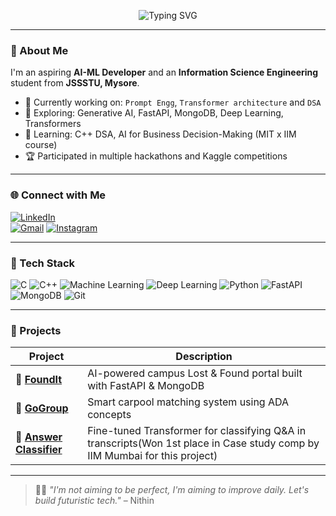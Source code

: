 <!-- Banner -->
<p align="center">
  <img src="https://readme-typing-svg.demolab.com?font=Fira+Code&size=24&pause=1000&color=00FFAB&center=true&vCenter=true&width=435&lines=Hey%2C+I'm+Nithin+G!;ISE+Student+%7C+AI-ML+Explorer;Lets+build+something+cool+together!+" alt="Typing SVG" />
</p>

---

### 👋 About Me

I'm an aspiring **AI-ML Developer** and an **Information Science Engineering** student from **JSSSTU, Mysore**.

- 🚀 Currently working on: `Prompt Engg`, `Transformer architecture` and `DSA`
- 🤖 Exploring: Generative AI, FastAPI, MongoDB, Deep Learning, Transformers  
- 🧠 Learning: C++ DSA, AI for Business Decision-Making (MIT x IIM course)  
- 🏆 Participated in multiple hackathons and Kaggle competitions  

---

### 🌐 Connect with Me

[![LinkedIn](https://img.shields.io/badge/LinkedIn-0077B5?logo=linkedin&logoColor=white&style=flat-square)](https://www.https://www.linkedin.com/in/nithin-g-026b2627a/)  
[![Gmail](https://img.shields.io/badge/Gmail-D14836?logo=gmail&logoColor=white&style=flat-square)](mailto:nithinnayak165@gmail.com)
[![Instagram](https://img.shields.io/badge/Instagram-E4405F?logo=instagram&logoColor=white&style=flat-square)](https://www.instagram.com/_nithinnayak_) 

---

### 🧰 Tech Stack

![C](https://img.shields.io/badge/C-00599C?style=for-the-badge&logo=c&logoColor=white)
![C++](https://img.shields.io/badge/C%2B%2B-004482?style=for-the-badge&logo=cplusplus&logoColor=white)
![Machine Learning](https://img.shields.io/badge/Machine%20Learning-yellow?style=for-the-badge&logo=scikit-learn&logoColor=black)
![Deep Learning](https://img.shields.io/badge/Deep%20Learning-orange?style=for-the-badge&logo=pytorch&logoColor=white)
![Python](https://img.shields.io/badge/Python-3670A0?style=for-the-badge&logo=python&logoColor=white)
![FastAPI](https://img.shields.io/badge/FastAPI-005571?style=for-the-badge&logo=fastapi)
![MongoDB](https://img.shields.io/badge/MongoDB-4EA94B?style=for-the-badge&logo=mongodb)
![Git](https://img.shields.io/badge/Git-F05032?style=for-the-badge&logo=git&logoColor=white)

---

### 🚀 Projects

| Project | Description |
|--------|-------------|
| 🔎 [**FoundIt**](https://github.com/nithinnayak/FoundIt) | AI-powered campus Lost & Found portal built with FastAPI & MongoDB |
| 🚗 [**GoGroup**](https://github.com/nithinnayak/GroupGo) | Smart carpool matching system using ADA concepts |
| 💬 [**Answer Classifier**](https://github.com/nithinnayak/FIntech-Mavericks) | Fine-tuned Transformer for classifying Q&A in transcripts(Won 1st place in Case study comp by IIM Mumbai for this project) |

---


> 🧑‍🎓 *"I'm not aiming to be perfect, I'm aiming to improve daily. Let's build futuristic tech."* – Nithin

